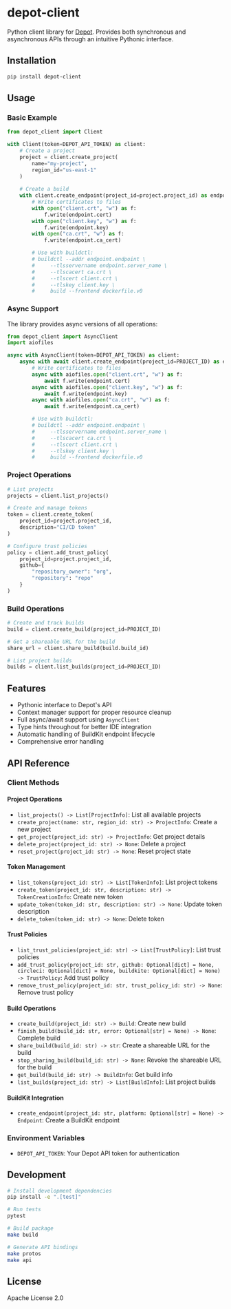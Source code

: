 # depot-client

Python client library for [Depot](https://depot.dev). Provides both synchronous and asynchronous APIs through an intuitive Pythonic interface.

## Installation

```bash
pip install depot-client
```

## Usage

### Basic Example

```python
from depot_client import Client

with Client(token=DEPOT_API_TOKEN) as client:
    # Create a project
    project = client.create_project(
        name="my-project",
        region_id="us-east-1"
    )
    
    # Create a build
    with client.create_endpoint(project_id=project.project_id) as endpoint:
        # Write certificates to files
        with open("client.crt", "w") as f:
            f.write(endpoint.cert)
        with open("client.key", "w") as f:
            f.write(endpoint.key)
        with open("ca.crt", "w") as f:
            f.write(endpoint.ca_cert)

        # Use with buildctl:
        # buildctl --addr endpoint.endpoint \
        #     --tlsservername endpoint.server_name \
        #     --tlscacert ca.crt \
        #     --tlscert client.crt \
        #     --tlskey client.key \
        #     build --frontend dockerfile.v0
```

### Async Support

The library provides async versions of all operations:

```python
from depot_client import AsyncClient
import aiofiles

async with AsyncClient(token=DEPOT_API_TOKEN) as client:
    async with await client.create_endpoint(project_id=PROJECT_ID) as endpoint:
        # Write certificates to files
        async with aiofiles.open("client.crt", "w") as f:
            await f.write(endpoint.cert)
        async with aiofiles.open("client.key", "w") as f:
            await f.write(endpoint.key)
        async with aiofiles.open("ca.crt", "w") as f:
            await f.write(endpoint.ca_cert)

        # Use with buildctl:
        # buildctl --addr endpoint.endpoint \
        #     --tlsservername endpoint.server_name \
        #     --tlscacert ca.crt \
        #     --tlscert client.crt \
        #     --tlskey client.key \
        #     build --frontend dockerfile.v0
```

### Project Operations

```python
# List projects
projects = client.list_projects()

# Create and manage tokens
token = client.create_token(
    project_id=project.project_id,
    description="CI/CD token"
)

# Configure trust policies
policy = client.add_trust_policy(
    project_id=project.project_id,
    github={
        "repository_owner": "org",
        "repository": "repo"
    }
)
```

### Build Operations

```python
# Create and track builds
build = client.create_build(project_id=PROJECT_ID)

# Get a shareable URL for the build
share_url = client.share_build(build.build_id)

# List project builds
builds = client.list_builds(project_id=PROJECT_ID)
```

## Features

- Pythonic interface to Depot's API
- Context manager support for proper resource cleanup
- Full async/await support using `AsyncClient`
- Type hints throughout for better IDE integration
- Automatic handling of BuildKit endpoint lifecycle
- Comprehensive error handling

## API Reference

### Client Methods

#### Project Operations
- `list_projects() -> List[ProjectInfo]`: List all available projects
- `create_project(name: str, region_id: str) -> ProjectInfo`: Create a new project
- `get_project(project_id: str) -> ProjectInfo`: Get project details
- `delete_project(project_id: str) -> None`: Delete a project
- `reset_project(project_id: str) -> None`: Reset project state

#### Token Management
- `list_tokens(project_id: str) -> List[TokenInfo]`: List project tokens
- `create_token(project_id: str, description: str) -> TokenCreationInfo`: Create new token
- `update_token(token_id: str, description: str) -> None`: Update token description
- `delete_token(token_id: str) -> None`: Delete token

#### Trust Policies
- `list_trust_policies(project_id: str) -> List[TrustPolicy]`: List trust policies
- `add_trust_policy(project_id: str, github: Optional[dict] = None, circleci: Optional[dict] = None, buildkite: Optional[dict] = None) -> TrustPolicy`: Add trust policy
- `remove_trust_policy(project_id: str, trust_policy_id: str) -> None`: Remove trust policy

#### Build Operations
- `create_build(project_id: str) -> Build`: Create new build
- `finish_build(build_id: str, error: Optional[str] = None) -> None`: Complete build
- `share_build(build_id: str) -> str`: Create a shareable URL for the build
- `stop_sharing_build(build_id: str) -> None`: Revoke the shareable URL for the build
- `get_build(build_id: str) -> BuildInfo`: Get build info
- `list_builds(project_id: str) -> List[BuildInfo]`: List project builds

#### BuildKit Integration
- `create_endpoint(project_id: str, platform: Optional[str] = None) -> Endpoint`: Create a BuildKit endpoint

### Environment Variables

- `DEPOT_API_TOKEN`: Your Depot API token for authentication

## Development

```bash
# Install development dependencies
pip install -e ".[test]"

# Run tests
pytest

# Build package
make build

# Generate API bindings
make protos
make api
```

## License

Apache License 2.0
